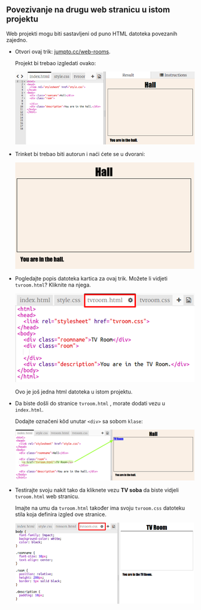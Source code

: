 ## Povezivanje na drugu web stranicu u istom projektu

Web projekti mogu biti sastavljeni od puno HTML datoteka povezanih zajedno.

+ Otvori ovaj trik: <a href="http://jumpto.cc/web-rooms" target="_blank">jumpto.cc/web-rooms</a>.
    
    Projekt bi trebao izgledati ovako:
    
    ![zaslona](images/rooms-starter.png)

+ Trinket bi trebao biti autorun i naći ćete se u dvorani:
    
    ![zaslona](images/rooms-hall-start.png)

+ Pogledajte popis datoteka kartica za ovaj trik. Možete li vidjeti `tvroom.html`? Kliknite na njega.
    
    ![zaslona](images/rooms-tvroom-html.png)
    
    Ovo je još jedna html datoteka u istom projektu.

+ Da biste došli do stranice `tvroom.html` , morate dodati vezu u `index.html`.
    
    Dodajte označeni kôd unutar `<div>` sa sobom `klase`:
    
    ![zaslona](images/rooms-link-tvroom.png)

+ Testirajte svoju nakit tako da kliknete vezu **TV soba** da biste vidjeli `tvroom.html` web stranicu.
    
    Imajte na umu da `tvroom.html` također ima svoju `tvroom.css` datoteku stila koja definira izgled ove stranice.
    
    ![zaslona](images/rooms-tvroom-unstyled.png)